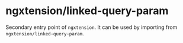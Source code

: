# ngxtension/linked-query-param

Secondary entry point of `ngxtension`. It can be used by importing from `ngxtension/linked-query-param`.
